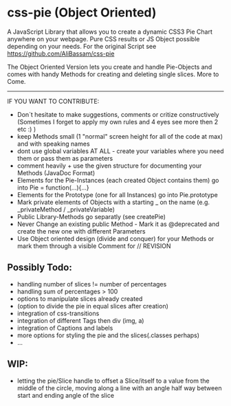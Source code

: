 css-pie (Object Oriented)
=======

A JavaScript Library that allows you to create a dynamic CSS3 Pie Chart anywhere on your webpage. Pure CSS results or JS Object possible depending on your needs.
For the original Script see https://github.com/AliBassam/css-pie


The Object Oriented Version lets you create and handle Pie-Objects 
and comes with handy Methods for creating and deleting single slices.
More to Come.

-------------------------------------------------------------------
IF YOU WANT TO CONTRIBUTE:
- Don´t hesitate to make suggestions, comments or critize constructively (Sometimes I forget to apply my own rules and 4 eyes see more then 2 etc :) )
- keep Methods small (1 "normal" screen height for all of the code at max) and with speaking names
- dont use global variables AT ALL - create your variables where you need them or pass them as parameters
- comment heavily + use the given structure for documenting your Methods (JavaDoc Format)
- Elements for the Pie-Instances (each created Object contains them) go into Pie = function(...){...}
- Elements for the Prototype (one for all Instances) go into Pie.prototype
- Mark private elements of Objects with a starting _ on the name (e.g. _privateMethod / _privateVariable)
- Public Library-Methods go separatly (see createPie)
- Never Change an existing public Method - Mark it as @deprecated and create the new one with different Parameters
- Use Object oriented design (divide and conquer) for your Methods or mark them through a visible Comment for // REVISION


Possibly Todo:
---------
- handling number of slices != number of percentages
- handling sum of percentages > 100
- options to manipulate slices already created
- (option to divide the pie in equal slices after creation)
- integration of css-transitions
- integration of different Tags then div (img, a)
- integration of Captions and labels
- more options for styling the pie and the slices(.classes perhaps)
- ...

WIP:
----
- letting the pie/Slice handle to offset a Slice/itself to a value from the middle of the circle, moving along a line with an angle half way between start and ending angle of the slice
